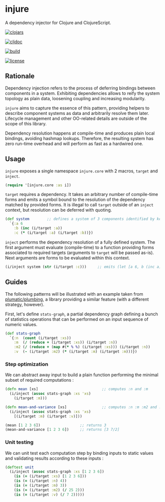 # injure

A dependency injector for Clojure and ClojureScript.

[![clojars](https://img.shields.io/clojars/v/injure.svg)](https://clojars.org/injure)

[![cljdoc](https://cljdoc.org/badge/injure/injure)](https://cljdoc.org/d/injure/injure/CURRENT)

[![build](https://travis-ci.org/leonoel/injure.svg?branch=master)](https://travis-ci.org/leonoel/injure)

[![license](https://img.shields.io/github/license/leonoel/injure.svg)](LICENSE)


## Rationale

Dependency injection refers to the process of deferring bindings between components in a system. Exhibiting dependencies allows to reify the system topology as plain data, loosening coupling and increasing modularity.

`injure` aims to capture the essence of this pattern, providing helpers to describe component systems as data and arbitrarily resolve them later. Lifecycle management and other OO-related details are outside of the scope of this library.

Dependency resolution happens at compile-time and produces plain local bindings, avoiding hashmap lookups. Therefore, the resulting system has zero run-time overhead and will perform as fast as a hardwired one.


## Usage
`injure` exposes a single namespace `injure.core` with 2 macros, `target` and `inject`.

```clojure
(require '[injure.core :as i])
```

`target` requires a dependency. It takes an arbitrary number of compile-time forms and emits a symbol bound to the resolution of the dependency matched by provided forms. It is illegal to call `target` outside of an `inject` context, but resolution can be deferred with quoting.

```clojure
(def system        ;; defines a system of 3 components identified by keywords :a, :b, :c
  `{:a 6
    :b (inc (i/target :a))
    :c (* (i/target :a) (i/target :b))})
```

`inject` performs the dependency resolution of a fully defined system. The first argument must evaluate (compile-time) to a function providing forms associated to required targets (arguments to `target` will be passed as-is). Next arguments are forms to be evaluated within this context.

```clojure
(i/inject system (str (i/target :c)))     ;; emits (let [a 6, b (inc a), c (* a b)] (str c))
```


## Guides

The following patterns will be illustrated with an example taken from [plumatic/plumbing](https://github.com/plumatic/plumbing), a library providing a similar feature (with a different strategy, however).

First, let's define `stats-graph`, a partial dependency graph defining a bunch of statistics operations that can be performed on an input sequence of numeric values.

```clojure
(def stats-graph
  `{:n  (count (i/target :xs))
    :m  (/ (reduce + (i/target :xs)) (i/target :n))
    :m2 (/ (reduce + (map #(* % %) (i/target :xs))) (i/target :n))
    :v  (- (i/target :m2) (* (i/target :m) (i/target :m)))})
```


### Step optimization
We can abstract away input to build a plain function performing the minimal subset of required computations :
```clojure
(defn mean [xs]                             ;; computes :n and :m
  (i/inject (assoc stats-graph :xs 'xs)
    (i/target :m)))

(defn mean-and-variance [xs]                ;; computes :n :m :m2 and :v
  (i/inject (assoc stats-graph :xs 'xs)
    [(i/target :m) (i/target :v)]))

(mean [1 2 3 6])                  ;; returns 3
(mean-and-variance [1 2 3 6])     ;; returns [3 7/2]
```


### Unit testing
We can unit test each computation step by binding inputs to static values and validating results according to these inputs :

```clojure
(deftest unit
  (i/inject (assoc stats-graph :xs [1 2 3 6])
    (is (= (i/target :xs) [1 2 3 6]))
    (is (= (i/target :n) 4))
    (is (= (i/target :m) 3))
    (is (= (i/target :m2) (/ 25 2)))
    (is (= (i/target :v) (/ 7 2)))))
```
